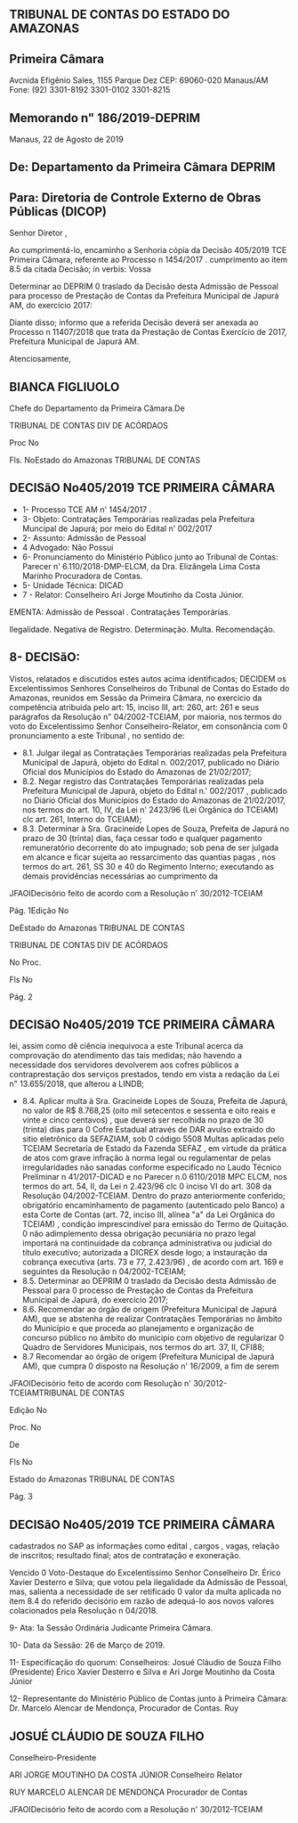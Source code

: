 
## TRIBUNAL DE CONTAS DO ESTADO DO AMAZONAS

## Primeira Câmara

Avcnida Efigênio Sales, 1155 Parque Dez CEP: 69060-020 Manaus/AM Fone: (92) 3301-8192 3301-0102 3301-8215

## Memorando n" 186/2019-DEPRIM

Manaus,   22 de Agosto de 2019

## De: Departamento da Primeira Câmara DEPRIM

## Para: Diretoria de Controle Externo de Obras Públicas (DICOP)

Senhor Diretor ,

Ao cumprimentá-lo, encaminho a Senhoria   cópia da Decisão 405/2019 TCE Primeira Câmara, referente ao Processo n 1454/2017 . cumprimento ao item 8.5 da citada Decisão; in verbis: Vossa

Determinar ao DEPRIM 0 traslado da Decisão desta Admissão de Pessoal para processo de Prestação de Contas da Prefeitura   Municipal de Japurá AM, do exercício 2017:

Diante disso; informo que a referida Decisão deverá ser anexada ao Processo n 11407/2018 que trata da Prestação de Contas Exercício de 2017, Prefeitura Municipal de Japurá AM.

Atenciosamente,

## BIANCA FIGLIUOLO

Chefe do Departamento da Primeira Câmara.De

TRIBUNAL DE CONTAS DIV DE ACÓRDAOS

Proc No

Fls. NoEstado do Amazonas TRIBUNAL DE CONTAS

## DECISãO No405/2019 TCE PRIMEIRA CÂMARA

- 1- Processo TCE AM n' 1454/2017 .
- 3- Objeto: Contrataçães Temporárias realizadas pela Prefeitura Muncipal de Japurá; por meio do Edital n' 002/2017
- 2- Assunto: Admissão de Pessoal
- 4 Advogado: Não Possui
- 6- Pronunciamento do Ministério Público junto ao Tribunal de Contas: Parecer n' 6.110/2018-DMP-ELCM, da Dra. Elizângela Lima   Costa Marinho Procuradora de Contas.
- 5- Unidade Técnica: DICAD
- 7 - Relator: Conselheiro Ari Jorge Moutinho da Costa Júnior.

EMENTA: Admissão de Pessoal . Contrataçães Temporárias.

Ilegalidade. Negativa de Registro. Determinação. Multa. Recomendação.

## 8- DECISãO:

Vistos, relatados e discutidos estes autos acima identificados;  DECIDEM os Excelentissimos Senhores Conselheiros do Tribunal de Contas do Estado do Amazonas, reunidos em Sessão da Primeira Câmara, no exercicio da competência atribuida pelo art: 15, inciso III, art: 260, art: 261 e seus parágrafos da Resolução n" 04/2002-TCEIAM, por maioria, nos termos do voto do Excelentissimo Senhor Conselheiro-Relator, em consonância com 0 pronunciamento a este  Tribunal , no sentido de:

- 8.1. Julgar ilegal as Contrataçães Temporárias realizadas pela Prefeitura Municipal de Japurá, objeto do Edital n. 002/2017, publicado no Diário Oficial dos Municípios do Estado do Amazonas de 21/02/2017;
- 8.2. Negar registro das Contrataçães Temporárias realizadas pela Prefeitura Municipal de Japurá, objeto do Edital n.' 002/2017 , publicado no Diário Oficial dos Municipios do Estado do Amazonas de 21/02/2017, nos termos do art. 10, IV, da Lei n' 2423/96 (Lei Orgânica do TCEIAM) clc art. 261, Interno do TCEIAM);
- 8.3. Determinar à Sra. Gracineide Lopes de Souza, Prefeita de Japurá no prazo de 30 (trinta) dias, faça cessar todo e qualquer pagamento remuneratório decorrente do ato impugnado; sob pena de ser julgada em alcance e ficar sujeita ao ressarcimento das quantias pagas , nos termos do art. 261, SS 30 e 40 do Regimento Interno; executando as demais providências necessárias ao cumprimento da

JFAOIDecisório feito de acordo com a Resolução n' 30/2012-TCEIAM

Pág. 1Edição No

DeEstado do Amazonas TRIBUNAL DE CONTAS

TRIBUNAL DE CONTAS DIV DE ACÓRDAOS

No Proc.

Fls No

Pág. 2

## DECISãO No405/2019 TCE PRIMEIRA CÂMARA

lei, assim como dê ciência inequivoca a este Tribunal acerca da comprovação do atendimento das tais medidas; não havendo a necessidade dos servidores devolverem aos cofres públicos a contraprestação dos serviços prestados, tendo em vista a redação da Lei n" 13.655/2018, que alterou a LINDB;

- 8.4. Aplicar multa à Sra. Gracineide Lopes de Souza, Prefeita de Japurá, no valor de R$ 8.768,25 (oito mil setecentos e sessenta e oito reais e vinte e cinco centavos) , que deverá ser recolhida no prazo de 30 (trinta) dias para 0 Cofre Estadual através de DAR avulso extraido do sitio eletrônico da SEFAZIAM, sob 0 código 5508 Multas aplicadas pelo TCEIAM Secretaria de Estado da Fazenda SEFAZ , em virtude da prática de atos com grave infração à norma legal ou regulamentar de pelas   irregularidades não sanadas   conforme especificado no Laudo Técnico Preliminar n 41/2017-DICAD e no Parecer n.0 6110/2018 MPC ELCM, nos termos do art. 54, II, da Lei n 2.423/96 clc 0 inciso VI do art. 308 da Resolução 04/2002-TCEIAM. Dentro do prazo anteriormente conferido; obrigatório encaminhamento de   pagamento   (autenticado  pelo Banco) a esta Corte de Contas (art. 72, inciso III, alínea "a" da Lei Orgânica do TCEIAM) , condição imprescindível para emissão do Termo de Quitação. 0 não adimplemento dessa obrigação pecuniária no prazo legal importará na continuidade da cobrança administrativa ou judicial do título executivo; autorizada a DICREX desde   logo; a instauração da cobrança executiva (arts. 73 e 77, 2.423/96) , de acordo com art. 169 e seguintes da Resolução n 04/2002-TCEIAM;
- 8.5. Determinar ao DEPRIM 0 traslado da Decisão desta Admissão de Pessoal para 0 processo de Prestação de Contas da Prefeitura Municipal de Japurá, do exercício 2017;
- 8.6. Recomendar ao órgão de origem (Prefeitura Municipal de Japurá AM), que se abstenha de realizar Contrataçães Temporárias no âmbito do Município e que   proceda ao planejamento e organização de concurso público no âmbito do municipio com objetivo de regularizar 0 Quadro de Servidores Municipais, nos termos do art. 37, II, CFI88;
- 8.7 Recomendar ao órgão de origem (Prefeitura Municipal de Japurá AM), que cumpra 0 disposto na Resolução n' 16/2009, a fim de serem

JFAOIDecisório feito de acordo com Resolução n' 30/2012-TCEIAMTRIBUNAL DE CONTAS

Edição No

Proc. No

De

Fls No

Estado do Amazonas TRIBUNAL DE CONTAS

Pág. 3

## DECISãO No405/2019 TCE PRIMEIRA CÂMARA

cadastrados no SAP as informaçães como edital , cargos , vagas, relação de inscritos; resultado final; atos de contratação e exoneração.

Vencido 0 Voto-Destaque do Excelentíssimo Senhor Conselheiro Dr. Érico Xavier Desterro e Silva; que votou pela ilegalidade da Admissão de Pessoal, mas, salienta a necessidade de ser retificado 0 valor da multa aplicada no item 8.4 do referido decisório em razão de adequá-lo aos novos valores colacionados pela Resolução n 04/2018.

9- Ata: 1a Sessão Ordinária Judicante Primeira Câmara.

10- Data da Sessão: 26 de Março de 2019.

11- Especificação do quorum: Conselheiros: Josué Cláudio de Souza Filho (Presidente) Érico Xavier Desterro e Silva e Ari Jorge Moutinho da Costa Júnior

12- Representante do Ministério Público de Contas junto à Primeira Câmara: Dr. Marcelo Alencar de Mendonça, Procurador de Contas. Ruy

## JOSUÉ CLÁUDIO DE SOUZA FILHO

Conselheiro-Presidente

ARI JORGE MOUTINHO DA COSTA JÚNIOR Conselheiro Relator

RUY MARCELO ALENCAR DE MENDONÇA Procurador de Contas

JFAOIDecisório feito de acordo com a Resolução n' 30/2012-TCEIAM